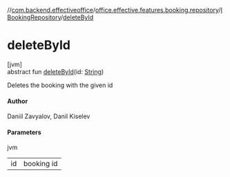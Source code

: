 //[com.backend.effectiveoffice](../../../index.md)/[office.effective.features.booking.repository](../index.md)/[IBookingRepository](index.md)/[deleteById](delete-by-id.md)

# deleteById

[jvm]\
abstract fun [deleteById](delete-by-id.md)(id: [String](https://kotlinlang.org/api/latest/jvm/stdlib/kotlin/-string/index.html))

Deletes the booking with the given id

#### Author

Daniil Zavyalov, Danil Kiselev

#### Parameters

jvm

| | |
|---|---|
| id | booking id |
